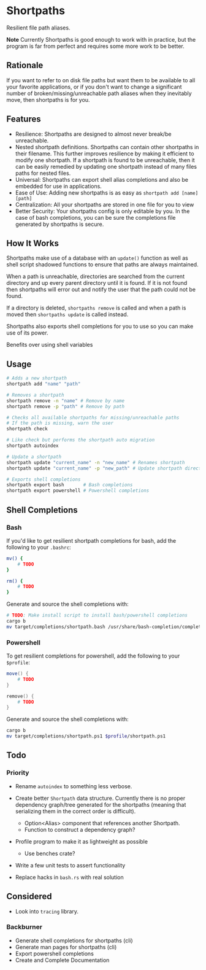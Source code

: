 # Shortpaths

Resilient file path aliases.

**Note** Currently Shortpaths is good enough to work with in practice,
but the program is far from perfect and requires some more work to be
better.

## Rationale

If you want to refer to on disk file paths but want them to be available to all
your favorite applications, or if you don't want to change a significant number of
broken/missing/unreachable path aliases when they inevitably move, then shortpaths
is for you.

## Features

- Resilience: Shortpaths are designed to almost never break/be unreachable.
- Nested shortpath definitions. Shortpaths can contain other shortpaths in their filename.
    This further improves resilience by making it efficient to modify one shortpath.
    If a shortpath is found to be unreachable, then it can be easily remedied by updating one shortpath instead of many files paths for nested files.
- Universal: Shortpaths can export shell alias completions and also be embedded for use in applications.
- Ease of Use: Adding new shortpaths is as easy as `shortpath add [name] [path]`
- Centralization: All your shortpaths are stored in one file for you to view
- Better Security: Your shortpaths config is only editable by you. In the case of
    bash completions, you can be sure the completions file generated by shortpaths is secure.

## How It Works

Shortpaths make use of a database with an `update()` function
as well as shell script shadowed functions to ensure that paths are always maintained.

When a path is unreachable, directories are searched from the current directory and
up every parent directory until it is found. If it is not found then shortpaths
will error out and notify the user that the path could not be found.

If a directory is deleted, `shortpaths remove` is called and when a
path is moved then `shortpaths update` is called instead.

Shortpaths also exports shell completions for you to use so you
can make use of its power.


<!--Security:-->
<!--- The shortpaths file can only be edited by the current user.-->
<!--- Certain shortpaths can be refrained from being edited/removed or checked with the `const: true` property-->

<!--Commands-->
<!--- add, remove, update, check-->

<!--These commands will correspond to various operations such as:-->
<!--mv -> update-->
<!--rm -> remove-->

Benefits over using shell variables

## Usage

```bash
# Adds a new shortpath
shortpath add "name" "path"

# Removes a shortpath
shortpath remove -n "name" # Remove by name
shortpath remove -p "path" # Remove by path

# Checks all available shortpaths for missing/unreachable paths
# If the path is missing, warn the user
shortpath check

# Like check but performs the shortpath auto migration
shortpath autoindex

# Update a shortpath
shortpath update "current_name" -n "new_name" # Renames shortpath
shortpath update "current_name" -p "new_path" # Update shortpath directory

# Exports shell completions
shortpath export bash       # Bash completions
shortpath export powershell # Powershell completions
```


## Shell Completions

### Bash

If you'd like to get resilient shortpath completions for bash, add the following to your `.bashrc`:

```bash
mv() {
    # TODO
}

rm() {
    # TODO
}
```

Generate and source the shell completions with:

```bash
# TODO: Make install script to install bash/powershell completions
cargo b
mv target/completions/shortpath.bash /usr/share/bash-completion/completions
```

### Powershell

To get resilient completions for powershell, add the following to your `$profile`:

```ps1
move() {
    # TODO
}

remove() {
    # TODO
}
```

Generate and source the shell completions with:

```bash
cargo b
mv target/completions/shortpath.ps1 $profile/shortpath.ps1
```

## Todo

### Priority
- Rename `autoindex` to something less verbose.
- Create better `Shortpath` data structure. Currently there is no proper dependency graph/tree generated
    for the shortpaths (meaning that serializing them in the correct order is difficult).
    - Option\<Alias\> component that references another Shortpath.
    - Function to construct a dependency graph?
- Profile program to make it as lightweight as possible
    - Use benches crate?
- Write a few unit tests to assert functionality

- Replace hacks in `bash.rs` with real solution

## Considered
- Look into `tracing` library.

### Backburner
- Generate shell completions for shortpaths (cli)
- Generate man pages for shortpaths (cli)
- Export powershell completions
- Create and Complete Documentation
